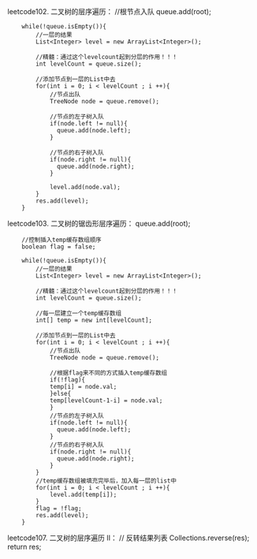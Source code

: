leetcode102. 二叉树的层序遍历：
        //根节点入队
        queue.add(root);
        
        while(!queue.isEmpty()){
            //一层的结果
            List<Integer> level = new ArrayList<Integer>();

            //精髓：通过这个levelcount起到分层的作用！！！
            int levelCount = queue.size();
            
            //添加节点到一层的List中去
            for(int i = 0; i < levelCount ; i ++){
                //节点出队
                TreeNode node = queue.remove();

                //节点的左子树入队
                if(node.left != null){
                  queue.add(node.left);   
                }

                //节点的右子树入队   
                if(node.right != null){
                  queue.add(node.right);   
                }  
                
                level.add(node.val);
            }
            res.add(level);
        }

leetcode103. 二叉树的锯齿形层序遍历：
        queue.add(root);

        //控制插入temp缓存数组顺序
        boolean flag = false;

        while(!queue.isEmpty()){
            //一层的结果
            List<Integer> level = new ArrayList<Integer>();

            //精髓：通过这个levelcount起到分层的作用！！！
            int levelCount = queue.size();

            //每一层建立一个temp缓存数组
            int[] temp = new int[levelCount];

            //添加节点到一层的List中去
            for(int i = 0; i < levelCount ; i ++){
                //节点出队
                TreeNode node = queue.remove();

                //根据flag来不同的方式插入temp缓存数组
                if(!flag){
                temp[i] = node.val;
                }else{
                temp[levelCount-1-i] = node.val;
                }
                //节点的左子树入队
                if(node.left != null){
                  queue.add(node.left);   
                }
                //节点的右子树入队   
                if(node.right != null){
                  queue.add(node.right);   
                }  
            }
            //temp缓存数组被填充完毕后，加入每一层的list中
            for(int i = 0; i < levelCount ; i ++){
                level.add(temp[i]);
            }
            flag = !flag;
            res.add(level);
        }

leetcode107. 二叉树的层序遍历 II：
        // 反转结果列表
        Collections.reverse(res);
        return res;
